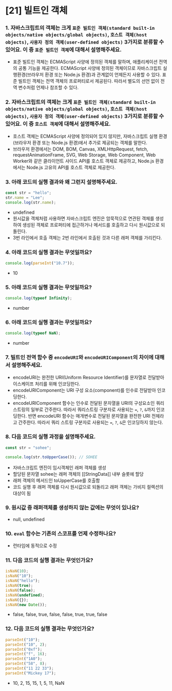 # [21] 빌트인 객체

### 1. 자바스크립트의 객체는 크게 `표준 빌트인 객체(standard built-in objects/native objects/global objects)`, `호스트 객체(host objects)`, `사용자 정의 객체(user-defined objects)` 3가지로 분류할 수 있어요. 이 중 `표준 빌트인 객체`에 대해서 설명해주세요.

- 표준 빌트인 객체는 ECMAScript 사양에 정의된 객체를 말하며, 애플리케이션 전역의 공통 기능을 제공한다. ECMAScript 사양에 정의된 객체이므로 자바스크립트 실행환경(브라우저 환경 또는 Node.js 환경)과 관계없이 언제든지 사용할 수 있다. 표준 빌트인 객체는 전역 객체의 프로퍼티로서 제공된다. 따라서 별도의 선언 없이 전역 변수처럼 언제나 참조할 수 있다.

### 2. 자바스크립트의 객체는 크게 `표준 빌트인 객체(standard built-in objects/native objects/global objects)`, `호스트 객체(host objects)`, `사용자 정의 객체(user-defined objects)` 3가지로 분류할 수 있어요. 이 중 `호스트 객체`에 대해서 설명해주세요.

- 호스트 객체는 ECMAScript 사양에 정의되어 있지 않지만, 자바스크립트 실행 환경(브라우저 환경 또는 Node.js 환경)에서 추가로 제공되는 객체를 말한다.
- 브라우저 환경에서는 DOM, BOM, Canvas, XMLHttpRequest, fetch, requestAnimationFrame, SVG, Web Storage, Web Component, Web Worker와 같은 클라이언트 사이드 API를 호스트 객체로 제공하고, Node.js 환경에서는 Node.js 고유의 API를 호스트 객체로 제공한다.

### 3. 아래 코드의 실행 결과와 왜 그런지 설명해주세요.

```js
const str = "hello";
str.name = "Lee";
console.log(str.name);
```

- undefined
- 원시값을 객체처럼 사용하면 자바스크립트 엔진은 암묵적으로 연관된 객체를 생성하여 생성된 객체로 프로퍼티에 접근하거나 메서드를 호출하고 다시 원시값으로 되돌린다.
- 3번 라인에서 호출 객체는 2번 라인에서 호출된 것과 다른 래퍼 객체를 가리킨다.

### 4. 아래 코드의 실행 결과는 무엇일까요?

```js
console.log(parseInt("10.7"));
```

- 10

### 5. 아래 코드의 실행 결과는 무엇일까요?

```js
console.log(typeof Infinity);
```

- number

### 6. 아래 코드의 실행 결과는 무엇일까요?

```js
console.log(typeof NaN);
```

- number

### 7. 빌트인 전역 함수 중 `encodeURI`와 `encodeURIComponent`의 차이에 대해서 설명해주세요.

- encodeURI는 완전한 URI(Uniform Resource Identifier)를 문자열로 전달받아 이스케이프 처리를 위해 인코딩한다.
- encodeURIComponent는 URI 구성 요소(component)를 인수로 전달받아 인코딩한다.
- encodeURIComponent 함수는 인수로 전달된 문자열을 URI의 구성요소인 쿼리 스트링의 일부로 간주한다. 따라서 쿼리스트링 구분자로 사용되는 `=`, `?`, `&`까지 인코딩한다. 반면 encodeURI 함수는 매개변수로 전달된 문자열을 완전한 URI 전체라고 간주한다. 따라서 쿼리 스트링 구분자로 사용되는 `=`, `?`, `&`은 인코딩하지 않는다.

### 8. 다음 코드의 실행 과정을 설명해주세요.

```js
const str = "sohee";

console.log(str.toUpperCase()); // SOHEE
```

- 자바스크립트 엔진이 임시객체인 래퍼 객체를 생성
- 할당된 문자열 sohee는 래퍼 객체의 [[StringData]] 내부 슬롯에 할당
- 래퍼 객체의 메서드인 toUpperCase를 호출함
- 코드 실행 후 래퍼 객체를 다시 원시값으로 되돌리고 래퍼 객체는 가비지 컬렉션의 대상이 됨

### 9. 원시값 중 래퍼객체를 생성하지 않는 값에는 무엇이 있나요?

- null, undefined

### 10. `eval` 함수는 기존의 스코프를 언제 수정하나요?

- 런타임에 동적으로 수정

### 11. 다음 코드의 실행 결과는 무엇인가요?

```js
isNaN(10);
isNaN("10");
isNaN("hello");
isNaN(true);
isNaN(false);
isNaN(undefined);
isNaN({});
isNaN(new Date());
```

- false, false, true, false, false, true, true, false

### 12. 다음 코드의 실행 결과는 무엇인가요?

```js
parseInt("10");
parseInt("10", 2);
parseInt("0xf");
parseInt("f", 16);
parseInt("1A0");
parseInt("58", 8);
parseInt("11 22 33");
parseInt("Mickey 17");
```

- 10, 2, 15, 15, 1, 5, 11, NaN
